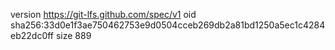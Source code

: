 version https://git-lfs.github.com/spec/v1
oid sha256:33d0e1f3ae750462753e9d0504cceb269db2a81bd1250a5ec1c4284eb22dc0ff
size 889
